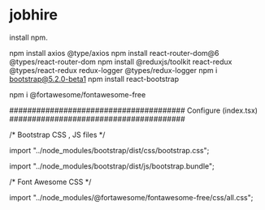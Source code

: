 # jobhire


install npm.

npm install axios @type/axios npm install react-router-dom@6 @types/react-router-dom npm install @reduxjs/toolkit react-redux @types/react-redux redux-logger @types/redux-logger npm i bootstrap@5.2.0-beta1 npm install react-bootstrap

npm i @fortawesome/fontawesome-free

####################################### Configure (index.tsx) #######################################

/* Bootstrap CSS , JS files */

import "../node_modules/bootstrap/dist/css/bootstrap.css";

import "../node_modules/bootstrap/dist/js/bootstrap.bundle";

/* Font Awesome CSS */

import "../node_modules/@fortawesome/fontawesome-free/css/all.css";
